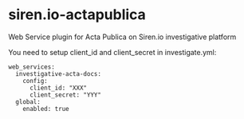 # siren.io-actapublica
Web Service plugin for Acta Publica on Siren.io investigative platform

You need to setup client_id and client_secret in investigate.yml:

    web_services:
      investigative-acta-docs:
        config:
          client_id: "XXX"
          client_secret: "YYY"
      global:
        enabled: true
